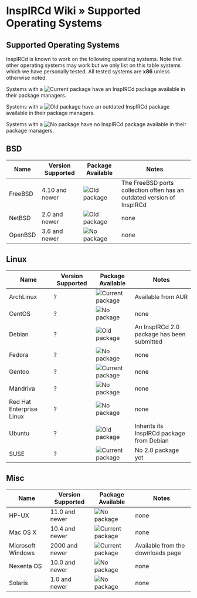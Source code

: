 # InspIRCd Wiki &raquo; Supported Operating Systems

## Supported Operating Systems

InspIRCd is known to work on the following operating systems. Note that other operating systems may
work but we only list on this table systems which we have personally tested. All tested systems are
**x86** unless otherwise noted. 

Systems with a ![Current package](https://raw.github.com/inspircd/wiki/master/Images/CurrentPackage.png)
have an InspIRCd package available in their package managers. 

Systems with a ![Old package](https://raw.github.com/inspircd/wiki/master/Images/OldPackage.png)
have an outdated InspIRCd package available in their package managers.

Systems with a ![No package](https://raw.github.com/inspircd/wiki/master/Images/NoPackage.png)
have no InspIRCd package available in their package managers.


## BSD

**Name** | **Version Supported** | **Package Available**                                                             | **Notes**
-------- | --------------------- | --------------------------------------------------------------------------------- | ---------
FreeBSD  | 4.10 and newer        | ![Old package](https://raw.github.com/inspircd/wiki/master/Images/OldPackage.png) | The FreeBSD ports collection often has an outdated version of InspIRCd
NetBSD   | 2.0 and newer         | ![Old package](https://raw.github.com/inspircd/wiki/master/Images/OldPackage.png) | none
OpenBSD  | 3.6 and newer         | ![No package](https://raw.github.com/inspircd/wiki/master/Images/NoPackage.png)   | none

## Linux

**Name**                  | **Version Supported** | **Package Available**                                                                     | **Notes**
--------------------------| --------------------- | ----------------------------------------------------------------------------------------- | ---------
ArchLinux                 | ?                     | ![Current package](https://raw.github.com/inspircd/wiki/master/Images/CurrentPackage.png) | Available from AUR
CentOS                    | ?                     | ![No package](https://raw.github.com/inspircd/wiki/master/Images/NoPackage.png)           | none
Debian                    | ?                     | ![Old package](https://raw.github.com/inspircd/wiki/master/Images/OldPackage.png)         | An InspIRCd 2.0 package has been submitted
Fedora                    | ?                     | ![No package](https://raw.github.com/inspircd/wiki/master/Images/NoPackage.png)           | none
Gentoo                    | ?                     | ![Current package](https://raw.github.com/inspircd/wiki/master/Images/CurrentPackage.png) | none
Mandriva                  | ?                     | ![No package](https://raw.github.com/inspircd/wiki/master/Images/NoPackage.png)           | none
Red Hat Enterprise Linux  | ?                     | ![No package](https://raw.github.com/inspircd/wiki/master/Images/NoPackage.png)           | none
Ubuntu                    | ?                     | ![Old package](https://raw.github.com/inspircd/wiki/master/Images/OldPackage.png)         | Inherits its InspIRCd package from Debian
SUSE                      | ?                     | ![Current package](https://raw.github.com/inspircd/wiki/master/Images/CurrentPackage.png) | No 2.0 package yet

## Misc

**Name**          | **Version Supported** | **Package Available**                                                                     | **Notes**
----------------- | --------------------- | ----------------------------------------------------------------------------------------- | ---------
HP-UX             | 11.0 and newer        | ![No package](https://raw.github.com/inspircd/wiki/master/Images/NoPackage.png)           | none
Mac OS X          | 10.4 and newer        | ![Current package](https://raw.github.com/inspircd/wiki/master/Images/CurrentPackage.png) | none
Microsoft Windows | 2000 and newer        | ![Current package](https://raw.github.com/inspircd/wiki/master/Images/CurrentPackage.png) | Available from the downloads page
Nexenta OS        | 10.0 and newer        | ![No package](https://raw.github.com/inspircd/wiki/master/Images/NoPackage.png)           | none
Solaris           | 1.0 and newer         | ![No package](https://raw.github.com/inspircd/wiki/master/Images/NoPackage.png)           | none
